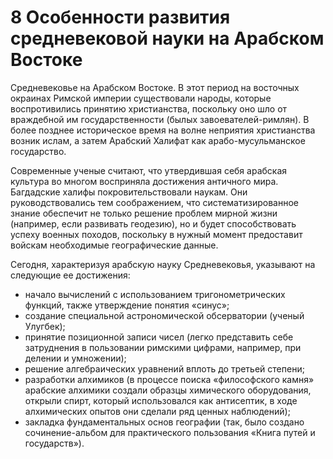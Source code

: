 # 8 Особенности развития средневековой науки на Арабском Востоке


Средневековье на Арабском Востоке. В этот период на восточных окраинах Римской империи существовали народы, которые воспротивились принятию христианства, поскольку оно шло от враждебной им государственности (былых завоевателей-римлян). В более позднее историческое время на волне неприятия христианства возник ислам, а затем Арабский Халифат как арабо-мусульманское государство. 

Современные ученые считают, что утвердившая себя арабская культура во многом восприняла достижения античного мира. Багдадские халифы покровительствовали наукам. Они руководствовались тем соображением, что систематизированное знание обеспечит не только решение проблем мирной жизни (например, если развивать геодезию), но и будет способствовать успеху военных походов, поскольку в нужный момент предоставит войскам необходимые географические данные. 

Сегодня, характеризуя арабскую науку Средневековья, указывают на следующие ее достижения: 
- начало вычислений с использованием тригонометрических функций, также утверждение понятия «синус»; 
- создание специальной астрономической обсерватории (ученый Улугбек); 
- принятие позиционной записи чисел (легко представить себе затруднения в пользовании римскими цифрами, например, при делении и умножении); 
- решение алгебраических уравнений вплоть до третьей степени; 
- разработки алхимиков (в процессе поиска «философского камня» арабские алхимики создали образцы химического оборудования, открыли спирт, который использовался как антисептик, в ходе алхимических опытов они сделали ряд ценных наблюдений); 
- закладка фундаментальных основ географии (так, было создано сочинение-альбом для практического пользования «Книга путей и государств»).